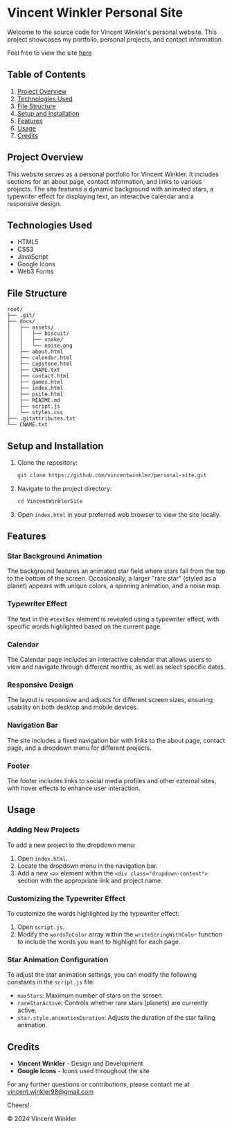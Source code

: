 # Vincent Winkler Personal Site

Welcome to the source code for Vincent Winkler's personal website. This project showcases my portfolio, personal projects, and contact information.

Feel free to view the site <a href="https://dripy.lol" target="_blank">here</a>

## Table of Contents

1. [Project Overview](#project-overview)
2. [Technologies Used](#technologies-used)
3. [File Structure](#file-structure)
4. [Setup and Installation](#setup-and-installation)
5. [Features](#features)
6. [Usage](#usage)
7. [Credits](#credits)

## Project Overview

This website serves as a personal portfolio for Vincent Winkler. It includes sections for an about page, contact information, and links to various projects. The site features a dynamic background with animated stars, a typewriter effect for displaying text, an interactive calendar and a responsive design.

## Technologies Used

- HTML5
- CSS3
- JavaScript
- Google Icons
- Web3 Forms

## File Structure

`root/`<br>
`├── .git/`<br>
`├── docs/`<br>
`│   ├── assets/`<br>
`│   │   ├── biscuit/`<br>
`│   │   ├── snake/`<br>
`│   │   └── noise.png`<br>
`│   ├── about.html`<br>
`│   ├── calendar.html`<br>
`│   ├── capstone.html`<br>
`│   ├── CNAME.txt`<br>
`│   ├── contact.html`<br>
`│   ├── games.html`<br>
`│   ├── index.html`<br>
`│   ├── psite.html`<br>
`│   ├── README.md`<br>
`│   ├── script.js`<br>
`│   └── styles.css`<br>
`├── .gitattributes.txt`<br>
`└── CNAME.txt`<br>

## Setup and Installation

1. Clone the repository:
   ```bash
   git clone https://github.com/vincentwinkler/personal-site.git
   ```
2. Navigate to the project directory:
   ```bash
   cd VincentWinklerSite
   ```
3. Open `index.html` in your preferred web browser to view the site locally.

## Features

### Star Background Animation

The background features an animated star field where stars fall from the top to the bottom of the screen. Occasionally, a larger "rare star" (styled as a planet) appears with unique colors, a spinning animation, and a noise map.

### Typewriter Effect

The text in the `#textBox` element is revealed using a typewriter effect, with specific words highlighted based on the current page.

### Calendar

The Calendar page includes an interactive calendar that allows users to view and navigate through different months, as well as select specific dates.

### Responsive Design

The layout is responsive and adjusts for different screen sizes, ensuring usability on both desktop and mobile devices.

### Navigation Bar

The site includes a fixed navigation bar with links to the about page, contact page, and a dropdown menu for different projects.

### Footer

The footer includes links to social media profiles and other external sites, with hover effects to enhance user interaction.

## Usage

### Adding New Projects

To add a new project to the dropdown menu:

1. Open `index.html`.
2. Locate the dropdown menu in the navigation bar.
3. Add a new `<a>` element within the `<div class="dropdown-content">` section with the appropriate link and project name.

### Customizing the Typewriter Effect

To customize the words highlighted by the typewriter effect:

1. Open `script.js`.
2. Modify the `wordsToColor` array within the `writeStringWithColor` function to include the words you want to highlight for each page.

### Star Animation Configuration

To adjust the star animation settings, you can modify the following constants in the `script.js` file:

- `maxStars`: Maximum number of stars on the screen.
- `rareStarActive`: Controls whether rare stars (planets) are currently active.
- `star.style.animationDuration`: Adjusts the duration of the star falling animation.

## Credits

- **Vincent Winkler** - Design and Development
- **Google Icons** - Icons used throughout the site

For any further questions or contributions, please contact me at vincent.winkler98@gmail.com

Cheers!

&copy; 2024 Vincent Winkler
